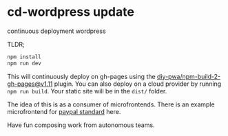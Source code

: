 # cd-wordpress update
continuous deployment wordpress

TLDR;

```bash
npm install
npm run dev
```

This will continuously deploy on gh-pages using the [diy-pwa/npm-build-2-gh-pages@v1.11](https://github.com/diy-pwa/npm-build-2-gh-pages) plugin. You can also deploy on a cloud provider by running `npm run build`. Your static site will be in the `dist/` folder.

The idea of this is as a consumer of microfrontends. There is an example microfrontend for [paypal standard](https://github.com/diy-pwa/paypal-microfrontend) here.

Have fun composing work from autonomous teams.
